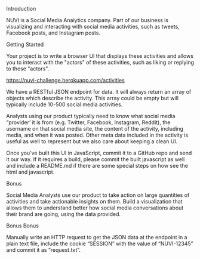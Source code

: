 Introduction

NUVI is a Social Media Analytics company. Part of our business is visualizing and interacting with social media activities, such as tweets, Facebook posts, and Instagram posts.


Getting Started

Your project is to write a browser UI that displays these activities and allows you to interact with the "actors" of these activities, such as liking or replying to these "actors".

https://nuvi-challenge.herokuapp.com/activities

We have a RESTful JSON endpoint for data. It will always return an array of objects which describe the activity. This array could be empty but will typically include 10-500 social media activities.


Analysts using our product typically need to know what social media “provider’ it is from (e.g. Twitter, Facebook, Instagram, Reddit), the username on that social media site, the content of the activity, including media, and when it was posted. Other meta data included in the activity is useful as well to represent but we also care about keeping a clean UI.


Once you’ve built this UI in JavaScript, commit it to a GitHub repo and send it our way. If it requires a build, please commit the built javascript as well and include a README.md if there are some special steps on how see the html and javascript.


Bonus

Social Media Analysts use our product to take action on large quantities of activities and take actionable insights on them. Build a visualization that allows them to understand better how social media conversations about their brand are going, using the data provided.

Bonus Bonus

Manually write an HTTP request to get the JSON data at the endpoint in a plain text file, include the cookie “SESSION” with the value of “NUVI-12345” and commit it as “request.txt”.